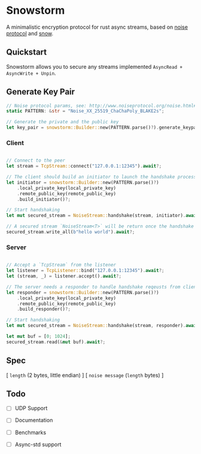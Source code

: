 # Snowstorm

A minimalistic encryption protocol for rust async streams, based on [noise protocol](http://www.noiseprotocol.org/) and [snow](https://crates.io/crates/snow).

## Quickstart

Snowstorm allows you to secure any streams implemented `AsyncRead + AsyncWrite + Unpin`.

## Generate Key Pair

```rust
// Noise protocol params, see: http://www.noiseprotocol.org/noise.html#protocol-names-and-modifiers
static PATTERN: &str = "Noise_XX_25519_ChaChaPoly_BLAKE2s"; 

// Generate the private and the public key
let key_pair = snowstorm::Builder::new(PATTERN.parse()?).generate_keypair().unwrap()
```

### Client 

```rust

// Connect to the peer
let stream = TcpStream::connect("127.0.0.1:12345").await?;

// The client should build an initiator to launch the handshake process
let initiator = snowstorm::Builder::new(PATTERN.parse()?)
    .local_private_key(local_private_key)
    .remote_public_key(remote_public_key)
    .build_initiator()?;

// Start handshaking
let mut secured_stream = NoiseStream::handshake(stream, initiator).await?;

// A secured stream `NoiseStream<T>` will be return once the handshake is done
secured_stream.write_all(b"hello world").await?;
```

### Server

```rust

// Accept a `TcpStream` from the listener
let listener = TcpListener::bind("127.0.0.1:12345").await?;
let (stream, _) = listener.accept().await?;

// The server needs a responder to handle handshake reqeusts from clients
let responder = snowstorm::Builder::new(PATTERN.parse()?)
    .local_private_key(local_private_key)
    .remote_public_key(remote_public_key)
    .build_responder()?;

// Start handshaking
let mut secured_stream = NoiseStream::handshake(stream, responder).await?;

let mut buf = [0; 1024];
secured_stream.read(&mut buf).await?;

```

## Spec

[ `length` (2 bytes, little endian) ] [ `noise message` (`length` bytes) ]

## Todo

- [ ] UDP Support
- [ ] Documentation
- [ ] Benchmarks
- [ ] Async-std support

